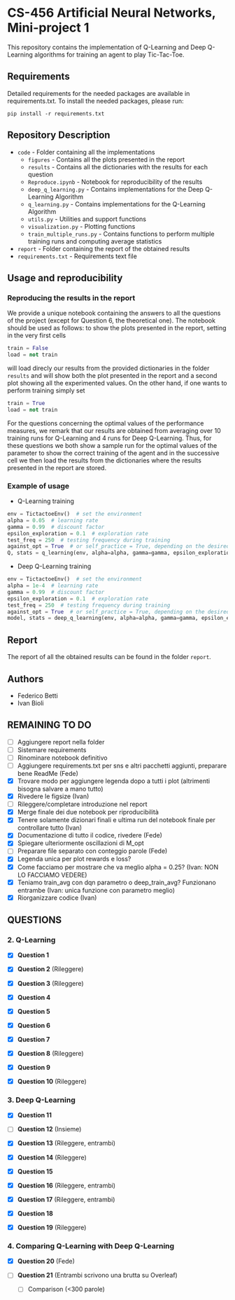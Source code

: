 # CS-456 Artificial Neural Networks, Mini-project 1
This repository contains the implementation of Q-Learning and Deep Q-Learning algorithms for training an agent to play Tic-Tac-Toe.

## Requirements
Detailed requirements for the needed packages are available in requirements.txt. To install the needed packages, please run:
```
pip install -r requirements.txt
```

## Repository Description
* `code` - Folder containing all the implementations
  * `figures` - Contains all the plots presented in the report
  * `results` - Contains all the dictionaries with the results for each question
  *  `Reproduce.ipynb` - Notebook for reproducibility of the results
  *  `deep_q_learning.py` - Contains implementations for the Deep Q-Learning Algorithm
  *  `q_learning.py` - Contains implementations for the Q-Learning Algorithm
  *  `utils.py` - Utilities and support functions
  *  `visualization.py` - Plotting functions
  *  `train_multiple_runs.py` - Contains functions to perform multiple training runs and computing average statistics
* `report` - Folder containing the report of the obtained results
* `requirements.txt` - Requirements text file 

## Usage and reproducibility
### Reproducing the results in the report
We provide a unique notebook containing the answers to all the questions of the project (except for Question 6, the theoretical one). The notebook should be used as follows: to show the plots presented in the report, setting in the very first cells
```python
train = False
load = not train
```
will load direcly our results from the provided dictionaries in the folder `results` and will show both the plot presented in the report and a second plot showing all the experimented values. On the other hand, if one wants to perform training simply set
```python
train = True
load = not train
```

For the questions concerning the optimal values of the performance measures, we remark that our results are obtained from averaging over 10 training runs for Q-Learning and 4 runs for Deep Q-Learning. Thus, for these questions we both show a sample run for the optimal values of the parameter to show the correct training of the agent and in the successive cell we then load the results from the dictionaries where the results presented in the report are stored.

### Example of usage
- Q-Learning training
```python
env = TictactoeEnv()  # set the environment
alpha = 0.05  # learning rate
gamma = 0.99  # discount factor
epsilon_exploration = 0.1  # exploration rate
test_freq = 250  # testing frequency during training
against_opt = True  # or self_practice = True, depending on the desired training method (note that one of the two must be set, otherwise ValueError is raised)
Q, stats = q_learning(env, alpha=alpha, gamma=gamma, epsilon_exploration=epsilon_exploration, test_freq=test_freq, against_opt=against_opt)  # return Q-values and training stats
```

- Deep Q-Learning training
```python
env = TictactoeEnv()  # set the environment
alpha = 1e-4  # learning rate
gamma = 0.99  # discount factor
epsilon_exploration = 0.1  # exploration rate
test_freq = 250  # testing frequency during training
against_opt = True  # or self_practice = True, depending on the desired training method (note that one of the two must be set, otherwise ValueError is raised)
model, stats = deep_q_learning(env, alpha=alpha, gamma=gamma, epsilon_exploration=epsilon_exploration, test_freq=test_freq, against_opt=against_opt)  # return model network and training stats
```

## Report
The report of all the obtained results can be found in the folder `report`.

## Authors
- Federico Betti
- Ivan Bioli

## REMAINING TO DO
- [ ] Aggiungere report nella folder
- [ ] Sistemare requirements
- [ ] Rinominare notebook definitivo
- [ ] Aggiungere requirements.txt per sns e altri pacchetti aggiunti, preparare bene ReadMe (Fede)
- [x] Trovare modo per aggiungere legenda dopo a tutti i plot (altrimenti bisogna salvare a mano tutto)
- [x] Rivedere le figsize (Ivan)
- [ ] Rileggere/completare introduzione nel report
- [x] Merge finale dei due notebook per riproducibilità
- [x] Tenere solamente dizionari finali e ultima run del notebook finale per controllare tutto (Ivan)
- [x] Documentazione di tutto il codice, rivedere (Fede)
- [x] Spiegare ulteriormente oscillazioni di M_opt
- [ ] Preparare file separato con conteggio parole (Fede)
- [x] Legenda unica per plot rewards e loss?
- [x] Come facciamo per mostrare che va meglio alpha = 0.25? (Ivan: NON LO FACCIAMO VEDERE)
- [x] Teniamo train_avg con dqn parametro o deep_train_avg? Funzionano entrambe (Ivan: unica funzione con parametro meglio)
- [x] Riorganizzare codice (Ivan)

## QUESTIONS
### 2. Q-Learning

- [x] **Question 1**

- [x] **Question 2** (Rileggere)

- [x] **Question 3** (Rileggere)

- [x] **Question 4**
  
- [x] **Question 5**

- [x] **Question 6**

- [x] **Question 7** 

- [x] **Question 8** (Rileggere)
 
- [x] **Question 9**

- [x] **Question 10** (Rileggere)

### 3. Deep Q-Learning

- [x] **Question 11**

- [ ] **Question 12** (Insieme)
  
- [x] **Question 13** (Rileggere, entrambi)

- [x] **Question 14** (Rileggere)

- [x] **Question 15**

- [x] **Question 16** (Rileggere, entrambi)

- [x] **Question 17** (Rileggere, entrambi)

- [x] **Question 18**

- [x] **Question 19** (Rileggere)

### 4. Comparing Q-Learning with Deep Q-Learning
- [x] **Question 20** (Fede)

- [ ] **Question 21** (Entrambi scrivono una brutta su Overleaf)
  - [ ] Comparison (<300 parole)
